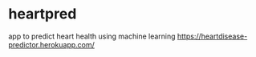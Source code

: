 # heartpred
app to predict heart health using machine learning
https://heartdisease-predictor.herokuapp.com/
